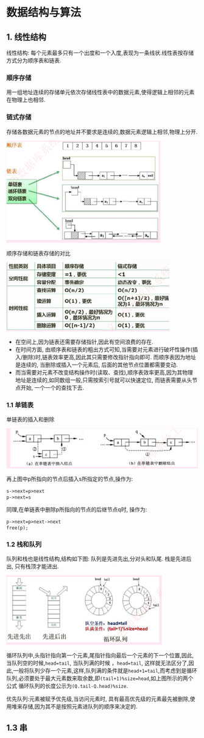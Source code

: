 # 数据结构与算法

## 1. 线性结构

线性结构: 每个元素最多只有一个出度和一个入度,表现为一条线状.线性表按存储方式分为顺序表和链表. 

### 顺序存储

用一组地址连续的存储单元依次存储线性表中的数据元素,使得逻辑上相邻的元素在物理上也相邻. 

### 链式存储

存储各数据元素的节点的地址并不要求是连续的,数据元素逻辑上相邻,物理上分开. 

![image-20211110204201367](数据结构与算法.assets/image-20211110204201367.png)

顺序存储和链表存储的对比

![image-20211110204246833](数据结构与算法.assets/image-20211110204246833.png)

- 在空间上,因为链表还需要存储指针,因此有空间浪费的存在.
- 在时间方面, 由顺序表和链表的粗出方式可知,当需要对元素进行破坏性操作(插入/删除)时,链表效率更高,因此其只需要修改指针指向即可. 而顺序表因为地址是连续的, 当删除或插入一个元素后, 后面的其他节点位置都需要变动.
- 而当需要对元素不改变结构操作时(读取、查找),顺序表效率更高,因为其物理地址是连续的,如同数组一般,只需按索引号就可以快速定位, 而链表需要从头节点开始, 一个一个的查找下去.

### 1.1 单链表

单链表的插入和删除

![image-20211110224016033](数据结构与算法.assets/image-20211110224016033.png)

再上图中p所指向的节点后插入s所指定的节点,操作为:

```text
s->next=p>next
p->next=s
```

同理,在单链表中删除p所指向的节点的后继节点q时, 操作为:

```
p->next=p>next->next
free(p);
```

### 1.2 栈和队列

队列和栈也是线性结构,结构如下图: 队列是先进先出,分对头和队尾. 栈是先进后出, 只有栈顶才能进出. 

![image-20211110224343429](数据结构与算法.assets/image-20211110224343429.png)

循环队列中,头指针指向第一个元素,尾指针指向最后一个元素的下一个位置,因此, 当队列空的时候,`head=tail`, 当队列满的时候 ，`head=tail`, 这样就无法区分了,因此,一般将队列少存一个元素,这样,队列满的条件就是`head+1=tail`,而考虑到是循环队列,必须要处于最大元素数来取余数,即`(tail+1)%size=head`,如上图所示的两个公式 循环队列的长度公示为`(Q.tail-Q.head)%size`. 

优先队列:元素被赋予优先级,当访问元素时, 具有最高优先级的元素最先被删除,使用堆来存储,因为其不是按照元素进队列的顺序来决定的. 



## 1.3 串

